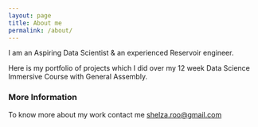 ```yaml
---
layout: page
title: About me
permalink: /about/
---
```


I am an Aspiring Data Scientist & an experienced Reservoir engineer.

Here is my portfolio of projects which I did over my 12 week Data Science Immersive Course with General Assembly.


### More Information

To know more about my work contact me [shelza.roo@gmail.com](mailto:shelza.roo@gmail.com)
